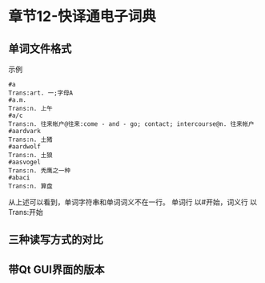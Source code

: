 # 章节12-快译通电子词典


## 单词文件格式

示例

    #a
    Trans:art. 一;字母A
    #a.m.
    Trans:n. 上午
    #a/c
    Trans:n. 往来帐户@往来:come - and - go; contact; intercourse@n. 往来帐户
    #aardvark
    Trans:n. 土猪
    #aardwolf
    Trans:n. 土狼
    #aasvogel
    Trans:n. 秃鹰之一种
    #abaci
    Trans:n. 算盘

从上述可以看到，单词字符串和单词词义不在一行。
单词行 以#开始，词义行 以Trans:开始

## 三种读写方式的对比


## 带Qt GUI界面的版本
